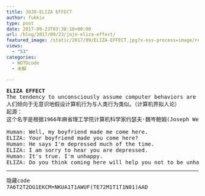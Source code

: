 ```yaml
---
title: JOJO-ELIZA EFFECT
author: fukkix
type: post
date: 2017-09-23T03:38:18+00:00
url: /blog/2017/09/23/jojo-eliza-effect/
featured_image: /static/2017/09/ELIZA-EFFECT.jpg?x-oss-process=image/resize,m_fill,w_573,h_220
views:
  - "53"
categories:
  - WOTDcode
  - 未解

---
```

<pre><strong>ELIZA EFFECT
</strong>The tendency to unconsciously assume computer behaviors are analogous to human behaviors.
人们倾向于无意识地假设计算机行为与人类行为类似。（计算机界拟人论）
起源：
这个名字是根据1966年麻省理工学院计算机科学家约瑟夫·魏岑鲍姆(Joseph Weizenbaum)发明的聊天机器人ELIZA命名的，在执行Weizenbaum的医生脚本时，ELIZA模仿了一个Rogerian的心理治疗师，主要是用“病人”的回答来重新表述问题:

Human: Well, my boyfriend made me come here.
ELIZA: Your boyfriend made you come here?
Human: He says I'm depressed much of the time.
ELIZA: I am sorry to hear you are depressed.
Human: It's true. I'm unhappy.
ELIZA: Do you think coming here will help you not to be unhappy?<!--more--></pre>

* * *

<pre>隐藏code
7A6T2T2DG1EKCM=NKUA1T1AWUF(TE72M1T1T1N01)AAD</pre>